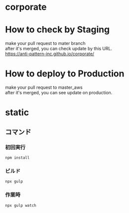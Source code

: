 # corporate

# How to check by Staging
make your pull request to mater branch  
after it's merged, you can check update by this URL.  
https://anti-pattern-inc.github.io/corporate/

# How to deploy to Production
make your pull request to master_aws  
after it's merged, you can see update on production.


# static

## コマンド

### 初回実行
`npm install`

### ビルド
`npx gulp`

### 作業時
`npx gulp watch`
